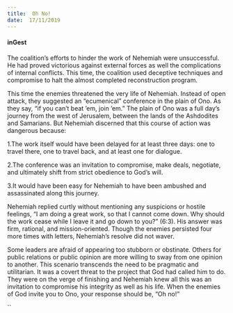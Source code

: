 ```yaml
---
title:  Oh No!
date:  17/11/2019
---
```


#### inGest

The coalition’s efforts to hinder the work of Nehemiah were unsuccessful. He had proved victorious against external forces as well the complications of internal conflicts. This time, the coalition used deceptive techniques and compromise to halt the almost completed reconstruction program.

This time the enemies threatened the very life of Nehemiah. Instead of open attack, they suggested an “ecumenical” conference in the plain of Ono. As they say, “if you can’t beat ’em, join ’em.” The plain of Ono was a full day’s journey from the west of Jerusalem, between the lands of the Ashdodites and Samarians. But Nehemiah discerned that this course of action was dangerous because:

1.The work itself would have been delayed for at least three days: one to travel there, one to travel back, and at least one for dialogue.

2.The conference was an invitation to compromise, make deals, negotiate, and ultimately shift from strict obedience to God’s will.

3.It would have been easy for Nehemiah to have been ambushed and assassinated along this journey.

Nehemiah replied curtly without mentioning any suspicions or hostile feelings, “I am doing a great work, so that I cannot come down. Why should the work cease while I leave it and go down to you?” (6:3). His answer was firm, rational, and mission-oriented. Though the enemies persisted four more times with letters, Nehemiah’s resolve did not waver.

Some leaders are afraid of appearing too stubborn or obstinate. Others for public relations or public opinion are more willing to sway from one opinion to another. This scenario transcends the need to be pragmatic and utilitarian. It was a covert threat to the project that God had called him to do. They were on the verge of finishing and Nehemiah knew all this was an invitation to compromise his integrity as well as his life. When the enemies of God invite you to Ono, your response should be, “Oh no!”

``